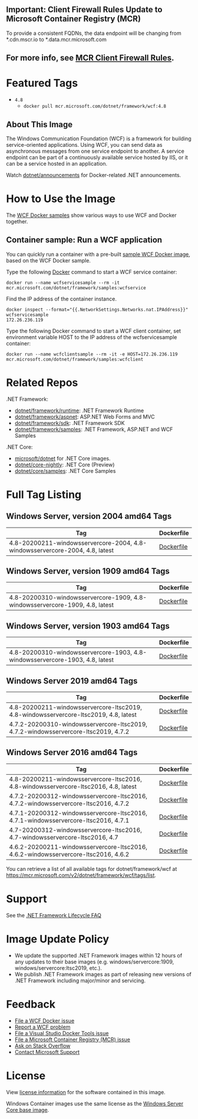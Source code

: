 ## Important: Client Firewall Rules Update to Microsoft Container Registry (MCR)

To provide a consistent FQDNs, the data endpoint will be changing from *.cdn.mscr.io to *.data.mcr.microsoft.com

For more info, see [MCR Client Firewall Rules](https://aka.ms/mcr/firewallrules).
---------------------------------------------------------------------------------

# Featured Tags

* `4.8`
  * `docker pull mcr.microsoft.com/dotnet/framework/wcf:4.8`

## About This Image
The Windows Communication Foundation (WCF) is a framework for building service-oriented applications. Using WCF, you can send data as asynchronous messages from one service endpoint to another. A service endpoint can be part of a continuously available service hosted by IIS, or it can be a service hosted in an application.

Watch [dotnet/announcements](https://github.com/dotnet/announcements/labels/Docker) for Docker-related .NET announcements.

# How to Use the Image

The [WCF Docker samples](https://github.com/Microsoft/dotnet-framework-docker/tree/master/samples/wcfapp) show various ways to use WCF and Docker together.

## Container sample: Run a WCF application
You can quickly run a container with a pre-built [sample WCF Docker image](https://hub.docker.com/_/microsoft-dotnet-framework-samples/), based on the WCF Docker sample.

Type the following [Docker](https://www.docker.com/products/docker) command to start a WCF service container:

```console
docker run --name wcfservicesample --rm -it mcr.microsoft.com/dotnet/framework/samples:wcfservice
```

Find the IP address of the container instance.

```console
docker inspect --format="{{.NetworkSettings.Networks.nat.IPAddress}}" wcfservicesample
172.26.236.119
```

Type the following Docker command to start a WCF client container, set environment variable HOST to the IP address of the wcfservicesample container:

```console
docker run --name wcfclientsample --rm -it -e HOST=172.26.236.119 mcr.microsoft.com/dotnet/framework/samples:wcfclient
```

# Related Repos

.NET Framework:

* [dotnet/framework/runtime](https://hub.docker.com/_/microsoft-dotnet-framework-runtime/): .NET Framework Runtime
* [dotnet/framework/aspnet](https://hub.docker.com/_/microsoft-dotnet-framework-aspnet/): ASP.NET Web Forms and MVC
* [dotnet/framework/sdk](https://hub.docker.com/_/microsoft-dotnet-framework-sdk/): .NET Framework SDK
* [dotnet/framework/samples](https://hub.docker.com/_/microsoft-dotnet-framework-samples/): .NET Framework, ASP.NET and WCF Samples

.NET Core:

* [microsoft/dotnet](https://hub.docker.com/r/microsoft/dotnet/) for .NET Core images.
* [dotnet/core-nightly](https://hub.docker.com/_/microsoft-dotnet-core-nightly/): .NET Core (Preview)
* [dotnet/core/samples](https://hub.docker.com/_/microsoft-dotnet-core-samples/): .NET Core Samples

# Full Tag Listing

## Windows Server, version 2004 amd64 Tags
Tag | Dockerfile
---------| ---------------
4.8-20200211-windowsservercore-2004, 4.8-windowsservercore-2004, 4.8, latest | [Dockerfile](https://github.com/microsoft/dotnet-framework-docker/blob/master/4.8/wcf/windowsservercore-2004/Dockerfile)

## Windows Server, version 1909 amd64 Tags
Tag | Dockerfile
---------| ---------------
4.8-20200310-windowsservercore-1909, 4.8-windowsservercore-1909, 4.8, latest | [Dockerfile](https://github.com/microsoft/dotnet-framework-docker/blob/master/4.8/wcf/windowsservercore-1909/Dockerfile)

## Windows Server, version 1903 amd64 Tags
Tag | Dockerfile
---------| ---------------
4.8-20200310-windowsservercore-1903, 4.8-windowsservercore-1903, 4.8, latest | [Dockerfile](https://github.com/microsoft/dotnet-framework-docker/blob/master/4.8/wcf/windowsservercore-1903/Dockerfile)

## Windows Server 2019 amd64 Tags
Tag | Dockerfile
---------| ---------------
4.8-20200211-windowsservercore-ltsc2019, 4.8-windowsservercore-ltsc2019, 4.8, latest | [Dockerfile](https://github.com/microsoft/dotnet-framework-docker/blob/master/4.8/wcf/windowsservercore-ltsc2019/Dockerfile)
4.7.2-20200310-windowsservercore-ltsc2019, 4.7.2-windowsservercore-ltsc2019, 4.7.2 | [Dockerfile](https://github.com/microsoft/dotnet-framework-docker/blob/master/4.7.2/wcf/windowsservercore-ltsc2019/Dockerfile)

## Windows Server 2016 amd64 Tags
Tag | Dockerfile
---------| ---------------
4.8-20200211-windowsservercore-ltsc2016, 4.8-windowsservercore-ltsc2016, 4.8, latest | [Dockerfile](https://github.com/microsoft/dotnet-framework-docker/blob/master/4.8/wcf/windowsservercore-ltsc2016/Dockerfile)
4.7.2-20200312-windowsservercore-ltsc2016, 4.7.2-windowsservercore-ltsc2016, 4.7.2 | [Dockerfile](https://github.com/microsoft/dotnet-framework-docker/blob/master/4.7.2/wcf/windowsservercore-ltsc2016/Dockerfile)
4.7.1-20200312-windowsservercore-ltsc2016, 4.7.1-windowsservercore-ltsc2016, 4.7.1 | [Dockerfile](https://github.com/microsoft/dotnet-framework-docker/blob/master/4.7.1/wcf/windowsservercore-ltsc2016/Dockerfile)
4.7-20200312-windowsservercore-ltsc2016, 4.7-windowsservercore-ltsc2016, 4.7 | [Dockerfile](https://github.com/microsoft/dotnet-framework-docker/blob/master/4.7/wcf/windowsservercore-ltsc2016/Dockerfile)
4.6.2-20200211-windowsservercore-ltsc2016, 4.6.2-windowsservercore-ltsc2016, 4.6.2 | [Dockerfile](https://github.com/microsoft/dotnet-framework-docker/blob/master/4.6.2/wcf/windowsservercore-ltsc2016/Dockerfile)

You can retrieve a list of all available tags for dotnet/framework/wcf at https://mcr.microsoft.com/v2/dotnet/framework/wcf/tags/list.

# Support

See the [.NET Framework Lifecycle FAQ](https://support.microsoft.com/en-us/help/17455/lifecycle-faq-net-framework)

# Image Update Policy

* We update the supported .NET Framework images within 12 hours of any updates to their base images (e.g. windows/servercore:1909, windows/servercore:ltsc2019, etc.).
* We publish .NET Framework images as part of releasing new versions of .NET Framework including major/minor and servicing.

# Feedback

* [File a WCF Docker issue](https://github.com/microsoft/dotnet-framework-docker/issues)
* [Report a WCF problem](https://developercommunity.visualstudio.com/spaces/61/index.html)
* [File a Visual Studio Docker Tools issue](https://github.com/microsoft/dockertools/issues)
* [File a Microsoft Container Registry (MCR) issue](https://github.com/microsoft/containerregistry/issues)
* [Ask on Stack Overflow](https://stackoverflow.com/questions/tagged/.net)
* [Contact Microsoft Support](https://support.microsoft.com/contactus/)

# License

View [license information](https://www.microsoft.com/net/dotnet_library_license.htm) for the software contained in this image.

Windows Container images use the same license as the [Windows Server Core base image](https://hub.docker.com/_/microsoft-windows-servercore/).

